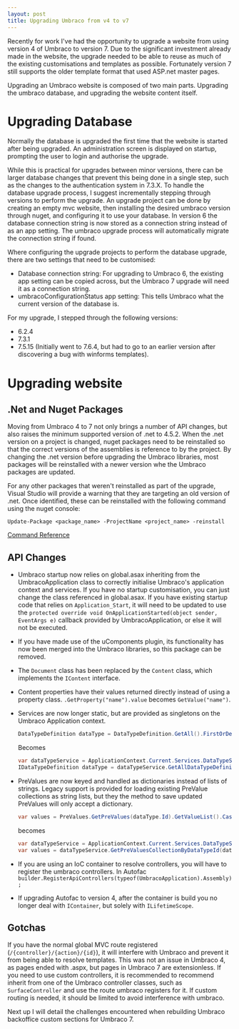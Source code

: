 ```yaml
---
layout: post
title: Upgrading Umbraco from v4 to v7
---
```


Recently for work I've had the opportunity to upgrade a website from using version 4 of Umbraco to version 7. Due to the significant investment already made in the website, the upgrade needed to be able to  reuse as much of the existing customisations and templates as possible. Fortunately version 7 still supports the older template format that used ASP.net master pages.

Upgrading an Umbraco website is composed of two main parts. Upgrading the umbraco database, and upgrading the website content itself.

# Upgrading Database
Normally the database is upgraded the first time that the website is started after being upgraded. An administration screen is displayed on startup, prompting the user to login and authorise the upgrade.

While this is practical for upgrades between minor versions, there can be larger database changes that prevent this being done in a single step, such as the changes to the authentication system in 7.3.X. 
To handle the database upgrade process, I suggest incrementally stepping through versions to perform the upgrade. An upgrade project can be done by creating an empty mvc website, then installing the desired umbraco version through nuget, and configuring it to use your database. In version 6 the database connection string is now stored as a connection string instead of as an app setting. The umbraco upgrade process will automatically migrate the connection string if found.
 
Where configuring the upgrade projects to perform the database upgrade, there are two settings that need to be customised:
- Database connection string: For upgrading to Umbraco 6, the existing app setting can be copied across, but the Umbraco 7 upgrade will need it as a connection string.
- umbracoConfigurationStatus app setting: This tells Umbraco what the current version of the database is.

For my upgrade, I stepped through the following versions:
- 6.2.4
- 7.3.1
- 7.5.15 (Initially went to 7.6.4, but had to go to an earlier version after discovering a bug with winforms templates).

# Upgrading website
## .Net and  Nuget Packages
Moving from Umbraco 4 to 7 not only brings a number of API changes, but also raises the minimum supported version of .net to 4.5.2. When the .net version on a project is changed, nuget packages need to be reinstalled so that the correct versions of the assemblies is reference to by the project. By changing the .net version before upgrading the Umbraco libraries, most packages will be reinstalled with a newer version whe the Umbraco packages are updated.

For any other packages that weren't reinstalled as part of the upgrade, Visual Studio will provide a warning that they are targeting an old version of .net. Once identified, these can be reinstalled with the following command using the nuget console:

```Update-Package <package_name> -ProjectName <project_name> -reinstall```

[Command Reference](https://docs.microsoft.com/en-us/nuget/consume-packages/reinstalling-and-updating-packages)

## API Changes

- Umbraco startup now relies on global.asax inheriting from the UmbracoApplication class to correctly initialise Umbraco's application context and services. If you have no startup customisation, you can just change the class referenced in global.asax. If you have existing startup code that relies on `Application_Start`, it will need to be updated to use the `protected override void OnApplicationStarted(object sender, EventArgs e)` callback provided by UmbracoApplication, or else it will not be executed.

- If you have made use of the uComponents plugin, its functionality has now been merged into the Umbraco libraries, so this package can be removed.

- The `Document` class has been replaced by the `Content` class, which implements the `IContent` interface.

- Content properties have their values returned directly instead of using a property class. `.GetProperty("name").value` becomes  `GetValue("name")`.

- Services are  now longer static, but are provided as singletons on the Umbraco Application context.

    ```c#
    DataTypeDefinition dataType = DataTypeDefinition.GetAll().FirstOrDefault(dt => dt.Text == dataTypeName);
    ```
    Becomes
    ```c#
    var dataTypeService = ApplicationContext.Current.Services.DataTypeService;
    IDataTypeDefinition dataType = dataTypeService.GetAllDataTypeDefinitions().FirstOrDefault(dt => dt.Name == dataTypeName);
    ```

- PreValues are now keyed and handled as dictionaries instead of lists of strings. Legacy support is provided for loading existing PreValue collections as string lists, but they the method to save updated PreValues will only accept a dictionary.
    ```c#
    var values = PreValues.GetPreValues(dataType.Id).GetValueList().Cast<PreValue>();
    ```
    becomes
    ```c#
    var dataTypeService = ApplicationContext.Current.Services.DataTypeService;
    var values = dataTypeService.GetPreValuesCollectionByDataTypeId(dataType.Id);
    ```

- If you are using an IoC container to resolve controllers, you will have to register the umbraco controllers. In Autofac ```builder.RegisterApiControllers(typeof(UmbracoApplication).Assembly);```

- If upgrading Autofac to version 4, after the container is build you no longer deal with `IContainer`, but solely with `ILifetimeScope`.

## Gotchas

If you have the normal global MVC route registered (```/{controller}/{action}/{id}```), it will interfere with Umbraco and prevent it from being able to resolve templates. This was not an issue in Umbraco 4, as pages ended with .aspx, but pages in Umbraco 7 are extensionless. If you need to use custom controllers, it is recommended to recommend inherit from one of the Umbraco controller classes, such as `SurfaceController` and use the route umbraco registers for it. If custom routing is needed, it should be limited to avoid interference with umbraco.




Next up I will detail the challenges encountered when rebuilding Umbraco backoffice custom sections for Umbraco 7. 